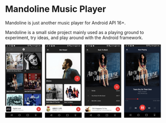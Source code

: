 # Mandoline Music Player

Mandoline is just another music player for Android API 16+. 

Mandoline is a small side project mainly used as a playing ground to experiment, try ideas, and play around with the Android framework.

![](https://github.com/songarthur/Mandoline/blob/dev/screenshots/screens.png)
